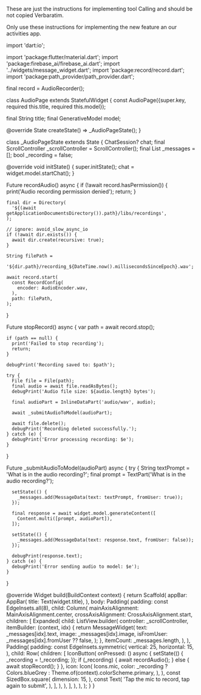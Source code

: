 These are just the instructions for implementing tool Calling and should be not copied Verbaratim.

Only use these instructions for implementing the new feature an our activities app.


import 'dart:io';

import 'package:flutter/material.dart';
import 'package:firebase_ai/firebase_ai.dart';
import '../widgets/message_widget.dart';
import 'package:record/record.dart';
import 'package:path_provider/path_provider.dart';

final record = AudioRecorder();

class AudioPage extends StatefulWidget {
  const AudioPage({super.key, required this.title, required this.model});

  final String title;
  final GenerativeModel model;

  @override
  State<AudioPage> createState() => _AudioPageState();
}

class _AudioPageState extends State<AudioPage> {
  ChatSession? chat;
  final ScrollController _scrollController = ScrollController();
  final List<MessageData> _messages = <MessageData>[];
  bool _recording = false;

  @override
  void initState() {
    super.initState();
    chat = widget.model.startChat();
  }

  Future<void> recordAudio() async {
    if (!await record.hasPermission()) {
      print('Audio recording permission denied');
      return;
    }

    final dir = Directory(
      '${(await getApplicationDocumentsDirectory()).path}/libs/recordings',
    );

    // ignore: avoid_slow_async_io
    if (!await dir.exists()) {
      await dir.create(recursive: true);
    }

    String filePath =
        '${dir.path}/recording_${DateTime.now().millisecondsSinceEpoch}.wav';

    await record.start(
      const RecordConfig(
        encoder: AudioEncoder.wav,
      ),
      path: filePath,
    );
  }

  Future<void> stopRecord() async {
    var path = await record.stop();

    if (path == null) {
      print('Failed to stop recording');
      return;
    }

    debugPrint('Recording saved to: $path');

    try {
      File file = File(path);
      final audio = await file.readAsBytes();
      debugPrint('Audio file size: ${audio.length} bytes');

      final audioPart = InlineDataPart('audio/wav', audio);

      await _submitAudioToModel(audioPart);

      await file.delete();
      debugPrint('Recording deleted successfully.');
    } catch (e) {
      debugPrint('Error processing recording: $e');
    }
  }

  Future<void> _submitAudioToModel(audioPart) async {
    try {
      String textPrompt = 'What is in the audio recording?';
      final prompt = TextPart('What is in the audio recording?');

      setState(() {
        _messages.add(MessageData(text: textPrompt, fromUser: true));
      });

      final response = await widget.model.generateContent([
        Content.multi([prompt, audioPart]),
      ]);

      setState(() {
        _messages.add(MessageData(text: response.text, fromUser: false));
      });

      debugPrint(response.text);
    } catch (e) {
      debugPrint('Error sending audio to model: $e');
    }
  }

  @override
  Widget build(BuildContext context) {
    return Scaffold(
      appBar: AppBar(
        title: Text(widget.title),
      ),
      body: Padding(
        padding: const EdgeInsets.all(8),
        child: Column(
          mainAxisAlignment: MainAxisAlignment.center,
          crossAxisAlignment: CrossAxisAlignment.start,
          children: [
            Expanded(
              child: ListView.builder(
                controller: _scrollController,
                itemBuilder: (context, idx) {
                  return MessageWidget(
                    text: _messages[idx].text,
                    image: _messages[idx].image,
                    isFromUser: _messages[idx].fromUser ?? false,
                  );
                },
                itemCount: _messages.length,
              ),
            ),
            Padding(
              padding: const EdgeInsets.symmetric(
                vertical: 25,
                horizontal: 15,
              ),
              child: Row(
                children: [
                  IconButton(
                    onPressed: () async {
                      setState(() {
                        _recording = !_recording;
                      });
                      if (_recording) {
                        await recordAudio();
                      } else {
                        await stopRecord();
                      }
                    },
                    icon: Icon(
                      Icons.mic,
                      color: _recording
                          ? Colors.blueGrey
                          : Theme.of(context).colorScheme.primary,
                    ),
                  ),
                  const SizedBox.square(
                    dimension: 15,
                  ),
                  const Text(
                    'Tap the mic to record, tap again to submit',
                  ),
                ],
              ),
            ),
          ],
        ),
      ),
    );
  }
}
